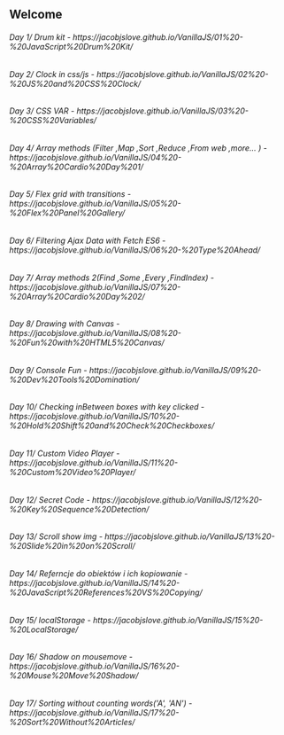## Welcome

<h6> Day 1/ Drum kit - https://jacobjslove.github.io/VanillaJS/01%20-%20JavaScript%20Drum%20Kit/ </h6>
<h6> Day 2/ Clock in css/js - https://jacobjslove.github.io/VanillaJS/02%20-%20JS%20and%20CSS%20Clock/ </h6>
<h6> Day 3/ CSS VAR - https://jacobjslove.github.io/VanillaJS/03%20-%20CSS%20Variables/ </h6>
<h6> Day 4/ Array methods (Filter ,Map ,Sort ,Reduce ,From web ,more... ) - https://jacobjslove.github.io/VanillaJS/04%20-%20Array%20Cardio%20Day%201/ </h6>
<h6> Day 5/ Flex grid with transitions - https://jacobjslove.github.io/VanillaJS/05%20-%20Flex%20Panel%20Gallery/ </h6>
<h6> Day 6/ Filtering Ajax Data with Fetch ES6 - https://jacobjslove.github.io/VanillaJS/06%20-%20Type%20Ahead/ </h6>
<h6> Day 7/ Array methods 2(Find ,Some ,Every ,FindIndex) - https://jacobjslove.github.io/VanillaJS/07%20-%20Array%20Cardio%20Day%202/ </h6>
<h6> Day 8/ Drawing with Canvas - https://jacobjslove.github.io/VanillaJS/08%20-%20Fun%20with%20HTML5%20Canvas/</h6>
<h6> Day 9/ Console Fun - https://jacobjslove.github.io/VanillaJS/09%20-%20Dev%20Tools%20Domination/</h6>
<h6> Day 10/ Checking inBetween boxes with key clicked - https://jacobjslove.github.io/VanillaJS/10%20-%20Hold%20Shift%20and%20Check%20Checkboxes/</h6>
<h6> Day 11/ Custom Video Player - https://jacobjslove.github.io/VanillaJS/11%20-%20Custom%20Video%20Player/</h6>
<h6> Day 12/ Secret Code - https://jacobjslove.github.io/VanillaJS/12%20-%20Key%20Sequence%20Detection/</h6>
<h6> Day 13/ Scroll show img - https://jacobjslove.github.io/VanillaJS/13%20-%20Slide%20in%20on%20Scroll/</h6>
<h6> Day 14/ Referncje do obiektów i ich kopiowanie - https://jacobjslove.github.io/VanillaJS/14%20-%20JavaScript%20References%20VS%20Copying/</h6>
<h6> Day 15/ localStorage - https://jacobjslove.github.io/VanillaJS/15%20-%20LocalStorage/</h6>
<h6> Day 16/ Shadow on mousemove - https://jacobjslove.github.io/VanillaJS/16%20-%20Mouse%20Move%20Shadow/</h6>
<h6> Day 17/ Sorting without counting words('A', 'AN') - https://jacobjslove.github.io/VanillaJS/17%20-%20Sort%20Without%20Articles/</h6>
